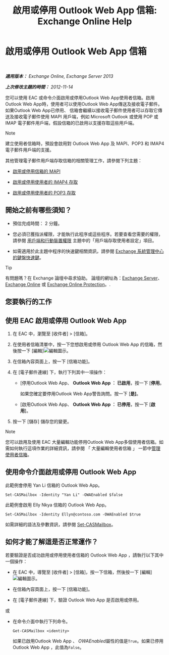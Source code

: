 ﻿---
title: '啟用或停用 Outlook Web App 信箱: Exchange Online Help'
TOCTitle: 啟用或停用 Outlook Web App 信箱
ms:assetid: abc19646-6211-4f18-a060-e347452dcc53
ms:mtpsurl: https://technet.microsoft.com/zh-tw/library/Bb124124(v=EXCHG.150)
ms:contentKeyID: 50554074
ms.date: 05/23/2018
mtps_version: v=EXCHG.150
ms.translationtype: MT
---

# 啟用或停用 Outlook Web App 信箱

 

_**適用版本：** Exchange Online, Exchange Server 2013_

_**上次修改主題的時間：** 2012-11-14_

您可以使用 EAC 或命令介面啟用或停用Outlook Web App使用者信箱。啟用Outlook Web App時，使用者可以使用Outlook Web App傳送及接收電子郵件。如果Outlook Web App已停用、 信箱會繼續以接收電子郵件使用者可以存取它傳送及接收電子郵件使用 MAPI 用戶端，例如 Microsoft Outlook 或使用 POP 或 IMAP 電子郵件用戶端，假設信箱的已啟用以支援存取這些用戶端。


> [!NOTE]  
> 建立使用者信箱時，預設會啟用對 Outlook Web App 及 MAPI、POP3 和 IMAP4 電子郵件用戶端的支援。




其他管理電子郵件用戶端存取信箱的相關管理工作，請參閱下列主題：

  - [啟用或停用信箱的 MAPI](https://docs.microsoft.com/zh-tw/exchange/recipients-in-exchange-online/manage-user-mailboxes/enable-or-disable-mapi)

  - [啟用或停用使用者的 IMAP4 存取](enable-or-disable-imap4-access-for-a-user-exchange-2013-help.md)

  - [啟用或停用使用者的 POP3 存取](enable-or-disable-pop3-access-for-a-user-exchange-2013-help.md)

## 開始之前有哪些須知？

  - 預估完成時間： 2 分鐘。

  - 您必須已獲指派權限，才能執行此程序或這些程序。若要查看您需要的權限，請參閱 [用戶端和行動裝置權限](clients-and-mobile-devices-permissions-exchange-2013-help.md) 主題中的「用戶端存取使用者設定」項目。

  - 如需適用於此主題中程序的快速鍵相關資訊，請參閱 [Exchange 系統管理中心的鍵盤快速鍵](keyboard-shortcuts-in-the-exchange-admin-center-exchange-online-protection-help.md)。


> [!TIP]  
> 有問題嗎？在 Exchange 論壇中尋求協助。 論壇的網址為：<a href="https://go.microsoft.com/fwlink/p/?linkid=60612">Exchange Server</a>、 <a href="https://go.microsoft.com/fwlink/p/?linkid=267542">Exchange Online</a> 或 <a href="https://go.microsoft.com/fwlink/p/?linkid=285351">Exchange Online Protection</a>。.




## 您要執行的工作

## 使用 EAC 啟用或停用 Outlook Web App

1.  在 EAC 中，瀏覽至 \[收件者\] \> \[信箱\]。

2.  在使用者信箱清單中，按一下您想啟用或停用 Outlook Web App 的信箱，然後按一下 \[編輯\]![編輯圖示](images/JJ218640.6f53ccb2-1f13-4c02-bea0-30690e6ea71d(EXCHG.150).gif "編輯圖示")。

3.  在信箱內容頁面上，按一下 \[信箱功能\]。

4.  在 \[電子郵件連線\] 下，執行下列其中一項操作：
    
      - \[停用Outlook Web App、 **Outlook Web App ︰ 已啟用**，按一下 \[**停用**。
        
        如果您確定要停用Outlook Web App警告詢問。按一下 \[**是\]**。
    
      - \[啟用Outlook Web App、 **Outlook Web App ︰ 已停用**，按一下 \[**啟用**\]。

5.  按一下 \[儲存\] 儲存您的變更。


> [!NOTE]  
> 您可以啟用及使用 EAC 大量編輯功能停用Outlook Web App多個使用者信箱。如需如何執行這項作業的詳細資訊，請參閱 「 大量編輯使用者信箱 」 一節中<a href="manage-user-mailboxes-exchange-2013-help.md">管理使用者信箱</a>。




## 使用命令介面啟用或停用 Outlook Web App

此範例會停用 Yan Li 信箱的 Outlook Web App。

    Set-CASMailbox -Identity "Yan Li" -OWAEnabled $false

此範例會啟用 Elly Nkya 信箱的 Outlook Web App。

    Set-CASMailbox -Identity Ellyn@contoso.com -OWAEnabled $true

如需詳細的語法及參數資訊，請參閱 [Set-CASMailbox](https://technet.microsoft.com/zh-tw/library/bb125264\(v=exchg.150\))。

## 如何才能了解這是否正常運作？

若要驗證是否成功啟用或停用使用者信箱的 Outlook Web App ，請執行以下其中一個操作：

  - 在 EAC 中，導覽至 \[收件者\] \> \[信箱\]，按一下信箱，然後按一下 \[編輯\]![編輯圖示](images/JJ218640.6f53ccb2-1f13-4c02-bea0-30690e6ea71d(EXCHG.150).gif "編輯圖示")。

  - 在信箱內容頁面上，按一下 \[信箱功能\]。

  - 在 \[電子郵件連線\] 下，驗證 Outlook Web App 是否啟用或停用。

或

  - 在命令介面中執行下列命令。
    
        Get-CASMailbox <identity>
    
    如果已啟用Outlook Web App 、 *OWAEnabled*屬性的值是`True`。如果已停用Outlook Web App ，此值為`False`。

